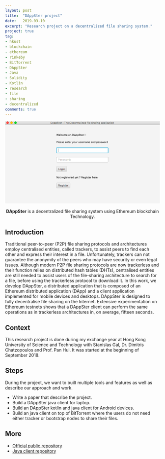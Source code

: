 ```yaml
---
layout: post
title:  "DAppSter project"
date:   2019-03-10
excerpt: "Research project on a decentralized file sharing system."
project: true
tag:
- hkust
- blockchain
- ethereum
- rinkeby
- BitTorrent
- DAppSter
- Java
- Solidity
- Kotlin
- research
- file
- sharing
- decentralized
comments: true
---
```


![DAppSter Client Homepage](../assets/img/dappster-project-home.png)

<center><b>DAppSter</b> is a decentralized file sharing system using Ethereum blockchain Technology.</center>

## Introduction

Traditional peer-to-peer (P2P) file sharing protocols and architectures employ centralised entities, called trackers, to assist peers to find each other and express their interest in a file. Unfortunately, trackers can not guarantee the anonymity of the peers who may have security or even legal issues. Although modern P2P file sharing protocols are now trackerless and their function relies on distributed hash tables (DHTs), centralised entities are still needed to assist users of the file-sharing architecture to search for a file, before using the trackerless protocol to download it. In this work, we develop DAppSter, a distributed application that is composed of an Ethereum distributed application (DApp) and a client application implemented for mobile devices and desktops. DAppSter is designed to fully decentralise file sharing on the Internet. Extensive experimentation on Ethereum testnets shows that a DAppSter client can perform the same operations as in trackerless architectures in, on average, fifteen seconds.

## Context

This research project is done during my exchange year at Hong Kong University of Science and Technology with Stanislas Gal, Dr. Dimitris Chatzopoulos and Prof. Pan Hui. It was started at the beginning of September 2018.

## Steps

During the project, we want to built multiple tools and features as well as describe our approach and work.

* Write a paper that describe the project.
* Build a DAppSter java client for laptop.
* Build an DAppSter kotlin and java client for Android devices.
* Build an java client on top of BitTorrent where the users do not need either tracker or bootstrap nodes to share their files.

## More

* [Official public repository](https://github.com/stang-l/DAppSter)
* [Java client repository](https://github.com/pierre2356/DAppSterJava)
